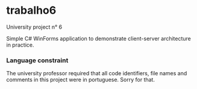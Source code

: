 # trabalho6
University project n° 6

Simple C# WinForms application to demonstrate client-server architecture in practice.

### Language constraint
The university professor required that all code identifiers, file names and comments in this project were in portuguese. Sorry for that. 
